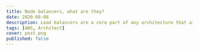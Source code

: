 ```yaml
---
title: Node balancers, what are they?
date: 2020-08-08
description: Load balancers are a core part of any architecture that aims for availability and scalability.
tags: [AWS, Architect]
cover: post.png
published: false
---
```



